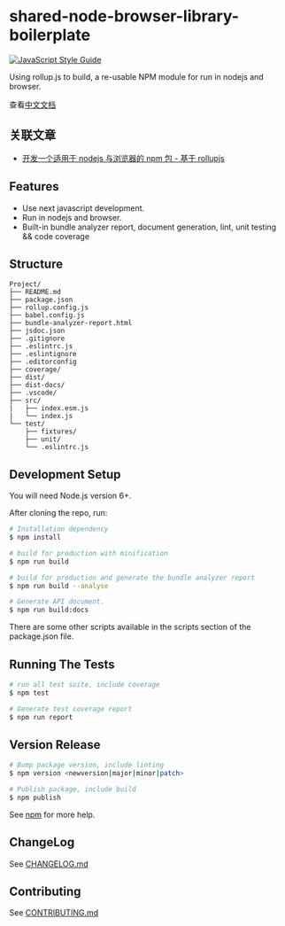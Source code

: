 # shared-node-browser-library-boilerplate

[![JavaScript Style Guide][badge:standardjs]][standardjs]

Using rollup.js to build, a re-usable NPM module for run in nodejs and browser.

查看[中文文档](./README.zh-CN.md)

## 关联文章

* [开发一个适用于 nodejs 与浏览器的 npm 包 - 基于 rollupjs](https://juejin.im/post/6844903834402160647)

## Features

- Use next javascript development.
- Run in nodejs and browser.
- Built-in bundle analyzer report, document generation, lint, unit testing && code coverage

## Structure

```text
Project/
├── README.md
├── package.json
├── rollup.config.js
├── babel.config.js
├── bundle-analyzer-report.html
├── jsdoc.json
├── .gitignore
├── .eslintrc.js
├── .eslintignore
├── .editorconfig
├── coverage/
├── dist/
├── dist-docs/
├── .vscode/
├── src/
|   ├── index.esm.js
|   └── index.js
└── test/
    ├── fixtures/
    ├── unit/
    └── .eslintrc.js
```

## Development Setup

You will need Node.js version 6+.

After cloning the repo, run:

```bash
# Installation dependency
$ npm install

# build for production with minification
$ npm run build

# build for production and generate the bundle analyzer report
$ npm run build --analyse

# Generate API document.
$ npm run build:docs
```

There are some other scripts available in the scripts section of the package.json file.

## Running The Tests

```bash
# run all test suite, include coverage
$ npm test

# Generate test coverage report
$ npm run report
```

## Version Release

```bash
# Bump package version, include linting
$ npm version <newversion|major|minor|patch>

# Publish package, include build
$ npm publish
```

See [npm](https://docs.npmjs.com/) for more help.

## ChangeLog

See [CHANGELOG.md](./CHANGELOG.md)

## Contributing

See [CONTRIBUTING.md](./.github/CONTRIBUTING.md)

[rollupjs]: https://rollupjs.org
[standardjs]: https://standardjs.com
[badge:standardjs]: https://img.shields.io/badge/code_style-standard-brightgreen.svg

